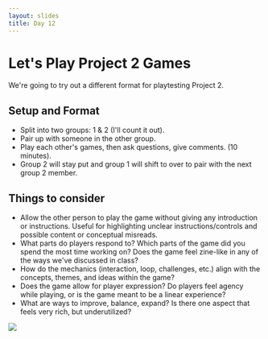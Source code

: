 ```yaml
---
layout: slides
title: Day 12
---
```

# Let's Play Project 2 Games

We're going to try out a different format for playtesting Project 2. 

## Setup and Format
- Split into two groups: 1 & 2 (I'll count it out). 
- Pair up with someone in the other group.
- Play each other's games, then ask questions, give comments. (10 minutes).
- Group 2 will stay put and group 1 will shift to over to pair with the next group 2 member.

## Things to consider

- Allow the other person to play the game without giving any introduction or instructions. Useful for highlighting unclear instructions/controls and possible content or conceptual misreads.
- What parts do players respond to? Which parts of the game did you spend the most time working on? Does the game feel zine-like in any of the ways we've discussed in class?
- How do the mechanics (interaction, loop, challenges, etc.) align with the concepts, themes, and ideas within the game?
- Does the game allow for player expression? Do players feel agency while playing, or is the game meant to be a linear experience?
- What are ways to improve, balance, expand? Is there one aspect that feels very rich, but underutilized? 


![](https://lh7-us.googleusercontent.com/CTQUJGmgfVJPiz6jObNYdQSJs1mCMh_qVcpBaJUiHaFb6xCNBvLWD_Tdmhwc5zVJLiAUi2SPSduTVtNLqAEXB69U3X2p1iMrjNbNuq4Asqsgk0RD7va5bLCyeGijP_JQLK5az4whn6rci-xKBOtGSWE)



